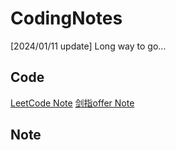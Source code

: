 # CodingNotes
[2024/01/11 update]
Long way to go...

## Code
[LeetCode Note](https://github.com/lyx9823/CodingNotes/tree/main/Code/LeetCode)
[剑指offer Note](https://github.com/lyx9823/CS_Notes/tree/main/Code/%E5%89%91%E6%8C%87offer)

## Note

